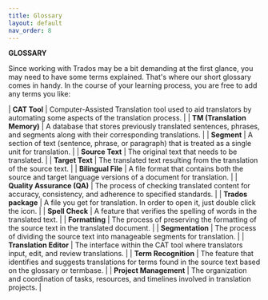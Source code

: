 ```yaml
---
title: Glossary
layout: default
nav_order: 8
---
```

**GLOSSARY**


Since working with Trados may be a bit demanding at the first glance, you may need to have some terms explained. That's where our
short glossary comes in handy. In the course of your learning process, you are free to add any terms you like:


| **CAT Tool**     | Computer-Assisted Translation tool used to aid translators by automating some aspects of the translation process. |
| **TM (Translation Memory)** | A database that stores previously translated sentences, phrases, and segments along with their corresponding translations. |
| **Segment**      | A section of text (sentence, phrase, or paragraph) that is treated as a single unit for translation. |
| **Source Text**  | The original text that needs to be translated. |
| **Target Text**  | The translated text resulting from the translation of the source text. |
| **Bilingual File** | A file format that contains both the source and target language versions of a document for translation. |
| **Quality Assurance (QA)** | The process of checking translated content for accuracy, consistency, and adherence to specified standards. |
| **Trados package**     | A file you get for translation. In order to open it, just double click the icon. |
| **Spell Check**  | A feature that verifies the spelling of words in the translated text. |
| **Formatting**   | The process of preserving the formatting of the source text in the translated document. |
| **Segmentation** | The process of dividing the source text into manageable segments for translation. |
| **Translation Editor** | The interface within the CAT tool where translators input, edit, and review translations. |
| **Term Recognition** | The feature that identifies and suggests translations for terms found in the source text based on the glossary or termbase. |
| **Project Management** | The organization and coordination of tasks, resources, and timelines involved in translation projects. |



